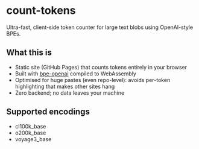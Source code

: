 # count-tokens

Ultra-fast, client-side token counter for large text blobs using OpenAI-style BPEs.

## What this is
- Static site (GitHub Pages) that counts tokens entirely in your browser
- Built with [bpe-openai](https://crates.io/crates/bpe-openai) compiled to WebAssembly
- Optimised for huge pastes (even repo-level): avoids per-token highlighting that makes other sites hang
- Zero backend; no data leaves your machine

## Supported encodings
- cl100k_base
- o200k_base
- voyage3_base
